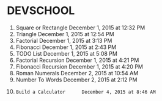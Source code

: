 #	DEVSCHOOL
1.	Square or Rectangle December 	1, 2015 at 12:32 PM 
2. 	Triangle December 		1, 2015 at 12:54 PM
3. 	Factorial December 		1, 2015 at 3:13 PM
4. 	Fibonacci December 		1, 2015 at 2:43 PM
5. 	TODO List December 		1, 2015 at 5:08 PM
6. 	Factorial Recursion December 	1, 2015 at 4:21 PM
7. 	Fibonacci Recursion December 	1, 2015 at 4:20 PM
8. 	Roman Numerals December 	2, 2015 at 10:54 AM
9. 	Number To Words December 	2, 2015 at 2:12 PM
10. 	Build a Calculator		December 4, 2015 at 8:46 AM
